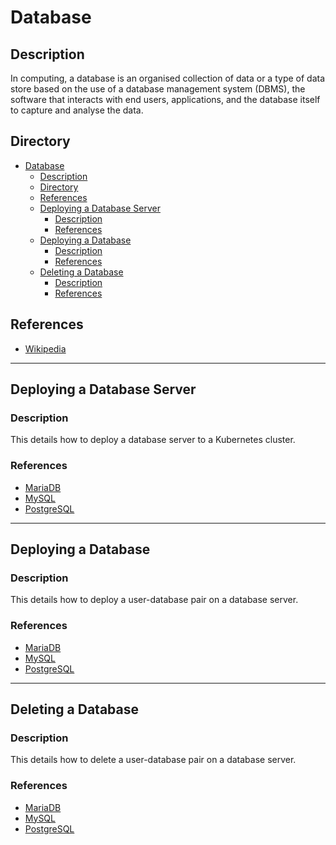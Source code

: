 # Database

## Description

In computing, a database is an organised collection of data or a type of data store based on the use of a database management system (DBMS), the software that interacts with end users, applications, and the database itself to capture and analyse the data.

## Directory

- [Database](#database)
  - [Description](#description)
  - [Directory](#directory)
  - [References](#references)
  - [Deploying a Database Server](#deploying-a-database-server)
    - [Description](#description-1)
    - [References](#references-1)
  - [Deploying a Database](#deploying-a-database)
    - [Description](#description-2)
    - [References](#references-2)
  - [Deleting a Database](#deleting-a-database)
    - [Description](#description-3)
    - [References](#references-3)

## References

- [Wikipedia](https://en.wikipedia.org/wiki/Database)

---

## Deploying a Database Server

### Description

This details how to deploy a database server to a Kubernetes cluster.

### References

- [MariaDB](mariadb.md#deploying-mariadb-server)
- [MySQL](mysql.md#deploying-mysql-server)
- [PostgreSQL](postgresql.md#deploying-postgresql-server)

---

## Deploying a Database

### Description

This details how to deploy a user-database pair on a database server.

### References

- [MariaDB](mariadb.md#deploying-mariadb-database)
- [MySQL](mysql.md#deploying-mysql-database)
- [PostgreSQL](postgresql.md#deploying-postgresql-database)

---

## Deleting a Database

### Description

This details how to delete a user-database pair on a database server.

### References

- [MariaDB](mariadb.md#deleting-mariadb-database)
- [MySQL](mysql.md#deleting-mysql-database)
- [PostgreSQL](postgresql.md#deleting-postgresql-database)
